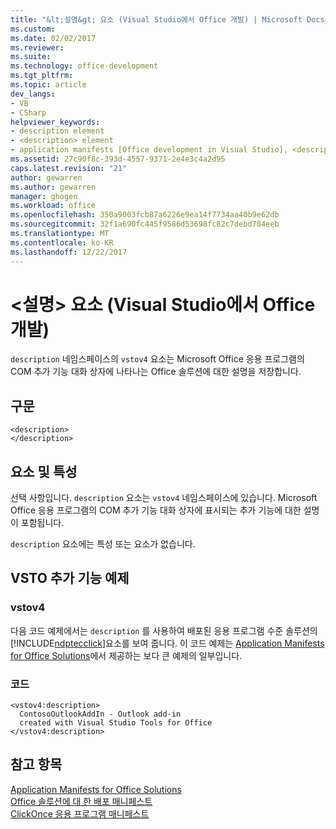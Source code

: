 ```yaml
---
title: "&lt;설명&gt; 요소 (Visual Studio에서 Office 개발) | Microsoft Docs"
ms.custom: 
ms.date: 02/02/2017
ms.reviewer: 
ms.suite: 
ms.technology: office-development
ms.tgt_pltfrm: 
ms.topic: article
dev_langs:
- VB
- CSharp
helpviewer_keywords:
- description element
- <description> element
- application manifests [Office development in Visual Studio], <description> element
ms.assetid: 27c90f8c-393d-4557-9371-2e4e3c4a2d95
caps.latest.revision: "21"
author: gewarren
ms.author: gewarren
manager: ghogen
ms.workload: office
ms.openlocfilehash: 350a9003fcb87a6226e9ea14f7734aa40b9e62db
ms.sourcegitcommit: 32f1a690fc445f9586d53698fc82c7debd784eeb
ms.translationtype: MT
ms.contentlocale: ko-KR
ms.lasthandoff: 12/22/2017
---
```

# <a name="ltdescriptiongt-element-office-development-in-visual-studio"></a>&lt;설명&gt; 요소 (Visual Studio에서 Office 개발)
  `description` 네임스페이스의 `vstov4` 요소는 Microsoft Office 응용 프로그램의 COM 추가 기능 대화 상자에 나타나는 Office 솔루션에 대한 설명을 저장합니다.  
  
## <a name="syntax"></a>구문  
  
```  
<description>  
</description>  
```  
  
## <a name="elements-and-attributes"></a>요소 및 특성  
 선택 사항입니다. `description` 요소는 `vstov4` 네임스페이스에 있습니다. Microsoft Office 응용 프로그램의 COM 추가 기능 대화 상자에 표시되는 추가 기능에 대한 설명이 포함됩니다.  
  
 `description` 요소에는 특성 또는 요소가 없습니다.  
  
## <a name="vsto-add-in-example"></a>VSTO 추가 기능 예제  
  
### <a name="description"></a>vstov4  
 다음 코드 예제에서는 `description` 를 사용하여 배포된 응용 프로그램 수준 솔루션의 [!INCLUDE[ndptecclick](../vsto/includes/ndptecclick-md.md)]요소를 보여 줍니다. 이 코드 예제는 [Application Manifests for Office Solutions](../vsto/application-manifests-for-office-solutions.md)에서 제공하는 보다 큰 예제의 일부입니다.  
  
### <a name="code"></a>코드  
  
```  
<vstov4:description>  
  ContosoOutlookAddIn - Outlook add-in   
  created with Visual Studio Tools for Office  
</vstov4:description>  
```  
  
## <a name="see-also"></a>참고 항목  
 [Application Manifests for Office Solutions](../vsto/application-manifests-for-office-solutions.md)   
 [Office 솔루션에 대 한 배포 매니페스트](../vsto/deployment-manifests-for-office-solutions.md)   
 [ClickOnce 응용 프로그램 매니페스트](/visualstudio/deployment/clickonce-application-manifest)  
  
  